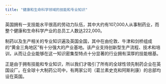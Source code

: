 ```yaml
---
title: "健康和生命科学领域的技能和专业知识"
---
```


英国拥有一支技能水平很高的劳动力队伍，其中大约有107,000人从事制药业，而整个健康和生命科学产业的总员工人数达222,000。

制药以及生产相关的专业知识遍及英国全国，其中在由伦敦、牛津和剑桥组成的“黄金三角地区”有十分强大的产业基地。该产业支持创新型生产流程、技术和培训，从而让企业能够在这一知识密集型特点十分显著的行业拥有深厚的技能根基。

正是由于拥有技能和专业知识，所以我们才吸引了所有的全球性领先制药企业在英国设厂。在全球十大制药公司中，有两家公司（葛兰素史克和阿斯利康）的总部均设在英国。

